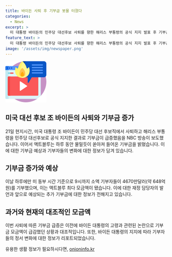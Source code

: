 ```yaml
---
title: 바이든 사퇴 후 기부금 봇물 터졌다
categories:
  - News
excerpt: >
  미 대통령 바이든의 민주당 대선후보 사퇴를 향한 해리스 부통령의 공식 지지 발표 후 기부금이 폭증했다. 당일만 648억원을 기부함으로써 액트블루는 일일 최다 기부금을 기록했다. 이는 이전에 바이든 대통령의 노년에 따른 논란으로 기부금이 감소했던 것과는 대조적이다. 해리스 부통령의 지지에 대한 감동으로 기부자들의 감정이 변하며, 더 많은 기부가 예상된다.
feature_text: >
  미 대통령 바이든의 민주당 대선후보 사퇴를 향한 해리스 부통령의 공식 지지 발표 후 기부금이 폭증했다. 당일만 648억원을 기부함으로써 액트블루는 일일 최다 기부금을 기록했다. 이는 이전에 바이든 대통령의 노년에 따른 논란으로 기부금이 감소했던 것과는 대조적이다. 해리스 부통령의 지지에 대한 감동으로 기부자들의 감정이 변하며, 더 많은 기부가 예상된다.
image: '/assets/img/newspaper.png'
---
```


<p><img src="/assets/img/news.png" alt="rentncar 속보" /></p>

<h2 data-ke-size="size26">미국 대선 후보 조 바이든의 사퇴와 기부금 증가</h2>

<p data-ke-size="size16">21일 현지시간, 미국 대통령 조 바이든이 민주당 대선 후보직에서 사퇴하고 해리스 부통령을 민주당 대선후보로 공식 지지한 결과로 기부금이 급증했음을 NBC 방송이 보도했습니다. 이어서 액트블루는 하루 동안 물밀듯이 쏟아져 들어온 기부금을 밝혔습니다. 이에 대한 기부금 예상과 기부자들의 변화에 대한 정보가 담겨 있습니다.</p>

<h2 data-ke-size="size26">기부금 증가와 예상</h2>

<p data-ke-size="size16">이날 하루에만 미 동부 시간 기준으로 9시까지 소액 기부자들이 4670만달러(약 648억원)를 기부했으며, 이는 액트블루 최다 모금액이 됐습니다. 이에 대한 재정 담당자의 발언과 앞으로 예상되는 추가 기부금에 대한 정보가 전해지고 있습니다.</p>

<h2 data-ke-size="size26">과거와 현재의 대조적인 모금액</h2>

<p data-ke-size="size16">이번 사퇴에 따른 기부금 급증은 이전에 바이든 대통령의 고령과 관련된 논란으로 기부금 모금액이 급감했던 상황과 대조적입니다. 또한, 바이든 대통령의 지지에 따라 기부자들의 정서 변화에 대한 정보가 리포트되었습니다.</p>
유용한 생활 정보가 필요하시다면, <a href="https://onioninfo.kr" rel="dofollow">onioninfo.kr</a>


